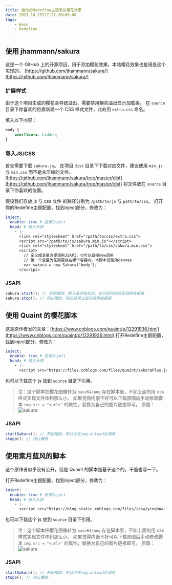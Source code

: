 ```yaml
---
title: 给你的Redefine主题添加樱花效果
date: 2023-10-25T17:21:28+08:00
tags:
    - Hexo
    - Redefine
---
```

## 使用 jhammann/sakura

这是一个 GitHub 上的开源项目，用于添加樱花效果。本站樱花效果也是用是这个实现的。
[https://github.com/jhammann/sakura/](https://github.com/jhammann/sakura/)

### 扩展样式

由于这个项目生成的樱花会导致溢出，需要禁用横向溢出显示加载条。
在 `source` 目录下你喜欢的位置新建一个 CSS 样式文件，此处用 `extra.css` 命名。

填入以下内容：

```css
body {
    overflow-x: hidden;
}
```

### 导入JS/CSS

首先需要下载 `sakura.js`。
在项目 `dist` 目录下下载对应文件，建议使用 `min.js` 与 `min.css` 而不是未压缩的文件。
[https://github.com/jhammann/sakura/tree/master/dist](https://github.com/jhammann/sakura/tree/master/dist)
将文件放在 `source` 目录下你喜欢的位置。

假设我们存放 js 与 css 文件 的路径分别为 `/path/to/js` 与 `path/to/css`。
打开你的Redefine主题配置，找到inject部分，修改为：

```yaml
inject:
  enable: true # 启用Inject
  head: # 插入头部
    - |-
      <link rel="stylesheet" href="/path/to/css/extra.css">
      <script src="/path/to/js/sakura.min.js"></script>
      <link rel="stylesheet" href="/path/to/css/sakura.min.css">
      <script>
        // 定义成变量方便调用JSAPI，也可以直接new调用
        // 第一个变量为花瓣要放在哪个容器内，本脚本没使用canvas
        var sakura = new Sakura('body');
      </script>
```

### JSAPI

```js
sakura.start(); // 开始播放，默认是开始状态，如已经开始后还调用会报错
sakura.stop(); // 停止播放，如已经停止后还调用会报错
```

## 使用 Quaint 的樱花脚本

这是原作者发的文章：[https://www.cnblogs.com/quaint/p/12291936.html](https://www.cnblogs.com/quaint/p/12291936.html)
打开Redefine主题配置，找到inject部分，修改为：

```yaml
inject:
  enable: true # 启用Inject
  head: # 插入头部
    - |-
      <script src="https://files.cnblogs.com/files/quaint/sakuraPlus.js"></script>
```

也可以下载这个 js 放到 `source` 目录下引用。

> 注：这个脚本把樱花图像转为 `base64/png` 存在脚本里，不如上面的用 css 样式实现文件体积那么小。
> 如果觉得内嵌不好可以下载原图后手动修改脚本 `img.src = "<url>"` 的属性，替换为自己的图片链接即可。
> 原图：![sakura](https://pan.1l1.icu/f/5eXTJ/sakura.png)

### JSAPI

```js
startSakura(); // 开始播放，默认会在img.onload后调用
stopp(); // 停止播放
```

## 使用紫月蓝风的脚本

这个原作者似乎没有公开，但是 Quaint 的脚本是基于这个的，干脆也写一下。

打开Redefine主题配置，找到inject部分，修改为：

```yaml
inject:
  enable: true # 启用Inject
  head: # 插入头部
    - |-
      <script src="https://blog-static.cnblogs.com/files/izbw/yinghua.js"></script>
```

也可以下载这个 js 放到 `source` 目录下引用。

> 注：这个脚本把樱花图像转为 `base64/png` 存在脚本里，不如上面的用 css 样式实现文件体积那么小。
> 如果觉得内嵌不好可以下载原图后手动修改脚本 `img.src = "<url>"` 的属性，替换为自己的图片链接即可。
> 原图：![sakura](https://pan.1l1.icu/f/5eXTJ/sakura.png)

### JSAPI

```js
startSakura(); // 开始播放，默认会在img.onload后调用
stopp(); // 停止播放
```
